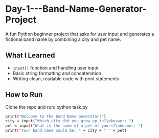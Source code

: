 # Day-1---Band-Name-Generator-Project

A fun Python beginner project that asks for user input and generates a fictional band name by combining a city and pet name.

## What I Learned
- `input()` function and handling user input
- Basic string formatting and concatenation
- Writing clean, readable code with print statements

## How to Run

Clone the repo and run:
python task.py

```bash
print("Welcome to The Band Name Generator!")
city = input("Which city did you grow up in?\nAnswer: ")
pet = input("What is the name of a pet of yours?\nAnswer: ")
print("Your band name could be: " + city + " " + pet)
